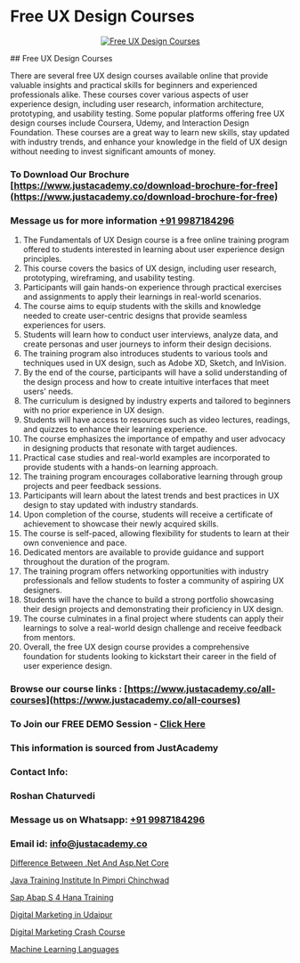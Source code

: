 # Free UX Design Courses

<p align="center">
  <a href="https://justacademy.co/all-courses">
    <img src="https://i.ibb.co/P5KtSQ2/ui-ux.png" alt="Free UX Design Courses">
  </a>
</p>
## Free UX Design Courses

There are several free UX design courses available online that provide valuable insights and practical skills for beginners and experienced professionals alike. These courses cover various aspects of user experience design, including user research, information architecture, prototyping, and usability testing. Some popular platforms offering free UX design courses include Coursera, Udemy, and Interaction Design Foundation. These courses are a great way to learn new skills, stay updated with industry trends, and enhance your knowledge in the field of UX design without needing to invest significant amounts of money.
### To Download Our Brochure [https://www.justacademy.co/download-brochure-for-free](https://www.justacademy.co/download-brochure-for-free)
### Message us for more information [+91 9987184296](https://api.whatsapp.com/send?phone=919987184296)
1) The Fundamentals of UX Design course is a free online training program offered to students interested in learning about user experience design principles.
2) This course covers the basics of UX design, including user research, prototyping, wireframing, and usability testing.
3) Participants will gain hands-on experience through practical exercises and assignments to apply their learnings in real-world scenarios.
4) The course aims to equip students with the skills and knowledge needed to create user-centric designs that provide seamless experiences for users.
5) Students will learn how to conduct user interviews, analyze data, and create personas and user journeys to inform their design decisions.
6) The training program also introduces students to various tools and techniques used in UX design, such as Adobe XD, Sketch, and InVision.
7) By the end of the course, participants will have a solid understanding of the design process and how to create intuitive interfaces that meet users' needs.
8) The curriculum is designed by industry experts and tailored to beginners with no prior experience in UX design.
9) Students will have access to resources such as video lectures, readings, and quizzes to enhance their learning experience.
10) The course emphasizes the importance of empathy and user advocacy in designing products that resonate with target audiences.
11) Practical case studies and real-world examples are incorporated to provide students with a hands-on learning approach.
12) The training program encourages collaborative learning through group projects and peer feedback sessions.
13) Participants will learn about the latest trends and best practices in UX design to stay updated with industry standards.
14) Upon completion of the course, students will receive a certificate of achievement to showcase their newly acquired skills.
15) The course is self-paced, allowing flexibility for students to learn at their own convenience and pace.
16) Dedicated mentors are available to provide guidance and support throughout the duration of the program.
17) The training program offers networking opportunities with industry professionals and fellow students to foster a community of aspiring UX designers.
18) Students will have the chance to build a strong portfolio showcasing their design projects and demonstrating their proficiency in UX design.
19) The course culminates in a final project where students can apply their learnings to solve a real-world design challenge and receive feedback from mentors.
20) Overall, the free UX design course provides a comprehensive foundation for students looking to kickstart their career in the field of user experience design.

### Browse our course links : [https://www.justacademy.co/all-courses](https://www.justacademy.co/all-courses) 
### To Join our FREE DEMO Session - [Click Here](https://www.justacademy.co/register-for-course-demo)


### This information is sourced from JustAcademy
### Contact Info:
### Roshan Chaturvedi
### Message us on Whatsapp: [+91 9987184296](https://api.whatsapp.com/send?phone=919987184296)
### Email id: [info@justacademy.co](mailto:info@justacademy.co)
                
[Difference Between .Net And Asp.Net Core](https://www.linkedin.com/pulse/difference-between-net-aspnet-core-justacademy-chennai-qstoc?trackingId=ohinTJz2ZPLSlXi5q11mrw%3D%3D&lipi=urn%3Ali%3Apage%3Ad_flagship3_company_admin%3B1CN8b2GFRWqxwCPWd5SbXw%3D%3D)

[Java Training Institute In Pimpri Chinchwad](https://www.linkedin.com/pulse/java-training-institute-pimpri-chinchwad-justacademy-sunnyvale-vp9qe?trackingId=fgSssQG%2FGonUi8o9OrfB%2FA%3D%3D&lipi=urn%3Ali%3Apage%3Ad_flagship3_company_admin%3B84%2Br3TF5Sai5zePv40hxgg%3D%3D)

[Sap Abap S 4 Hana Training](https://medium.com/@surajvaishnav5015/sap-abap-s-4-hana-training-d9738b794437)

[Digital Marketing in Udaipur](https://medium.com/@kumarishimmi99/digital-marketing-in-udaipur-5567004d8da0)

[Digital Marketing Crash Course](https://justacademyin.github.io/justacademy/digital-marketing-crash-course)

[Machine Learning Languages](https://justacademyin.github.io/justacademy/machine-learning-languages)

